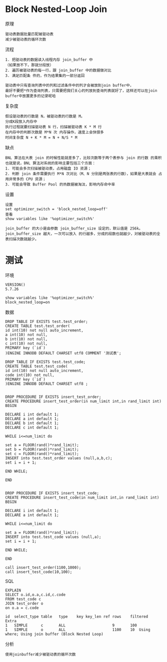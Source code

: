 
# Block Nested-Loop Join

原理

	驱动表数据批量匹配被驱动表
	减少被驱动表的循环次数

流程

	1. 把驱动表的数据读入线程内存 join_buffer 中
	（如果放不下，那就分段放）
	2. 遍历被驱动表的每一行，跟 join_buffer 中的数据做对比
	3. 满足匹配条 件的，作为结果集的一部分返回

	驱动表中只有查询列表中的列和过滤条件中的列才会被放到join buffer中，
	最好不要把*作为查询列表，只需要把我们关心的列放到查询列表就好了，这样还可以在join buffer中放置更多的记录呢哈

复杂度

	假设驱动表的行数是 N，被驱动表的行数是 M。
	分成K段放入内存中
	执行过程就要扫描驱动表 N 行，扫描被驱动表 K * M 行
	在内存中的判断次数是 M*N 次 内存操作，速度上会快很多
	时间复杂度 N + K * M = N + N/S * M 

缺点

	BNL 算法在大表 join 的时候性能就差多了，比较次数等于两个表参与 join 的行数 的乘积	
	也就是说，BNL 算法对系统的影响主要包括三个方面：
	1. 可能会多次扫描被驱动表，占用磁盘 IO 资源； 
	2. 判断 join 条件需要执行 M*N 次对比（M、N 分别是两张表的行数），如果是大表就会 占用非常多的 CPU 资源； 
	3. 可能会导致 Buffer Pool 的热数据被淘汰，影响内存命中率


设置

	设置
	set optimizer_switch = 'block_nested_loop=off'
	查看
	show variables like '%optimizer_switch%' 
	
	join_buffer 的大小是由参数 join_buffer_size 设定的，默认值是 256k。
	join_buffer_size 越大，一次可以放入 的行越多，分成的段数也就越少，对被驱动表的全表扫描次数就越少。


# 测试

环境

	VERSION()
	5.7.26
	
	show variables like '%optimizer_switch%' 
	block_nested_loop=on

数据

	DROP TABLE IF EXISTS test.test_order;
	CREATE TABLE test.test_order(
	id int(10) not null auto_increment,
	a int(10) not null,
	b int(10) not null,
	c int(10) not null,
	PRIMARY key (`id`)
	)ENGINE INNODB DEFAULT CHARSET utf8 COMMENT '测试表';
	
	DROP TABLE IF EXISTS test.test_code;
	CREATE TABLE test.test_code(
	id int(10) not null auto_increment,
	code int(10) not null,
	PRIMARY key (`id`)
	)ENGINE INNODB DEFAULT CHARSET utf8 ;

	
	DROP PROCEDURE IF EXISTS insert_test_order;
	CREATE PROCEDURE insert_test_order(in num_limit int,in rand_limit int)
	BEGIN

	DECLARE i int default 1;
	DECLARE a int default 1;
	DECLARE b int default 1;
	DECLARE c int default 1;

	WHILE i<=num_limit do

	set a = FLOOR(rand()*rand_limit);
	set b = FLOOR(rand()*rand_limit);
	set c = FLOOR(rand()*rand_limit);
	INSERT into test.test_order values (null,a,b,c);
	set i = i + 1;

	END WHILE;

	END

	
	DROP PROCEDURE IF EXISTS insert_test_code;
	CREATE PROCEDURE insert_test_code(in num_limit int,in rand_limit int)
	BEGIN

	DECLARE i int default 1;
	DECLARE a int default 1;

	WHILE i<=num_limit do

	set a = FLOOR(rand()*rand_limit);
	INSERT into test.test_code values (null,a);
	set i = i + 1;

	END WHILE;

	END

	call insert_test_order(1100,1000);
	call insert_test_code(10,100);


SQL 

	EXPLAIN	
	SELECT o.id,o.a,c.id,c.code
	FROM test_code c
	JOIN test_order o
	on o.a = c.code

	id	select_type	table	type	key	key_len	ref	rows	filtered	Extra
	1	SIMPLE		c		ALL						9		100	
	1	SIMPLE		o		ALL						1100	10	Using where; Using join buffer (Block Nested Loop)

分析

	使用joinbuffer减少被驱动表的循环次数











	
